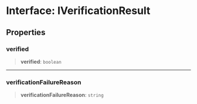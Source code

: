 # Interface: IVerificationResult

## Properties

### verified

> **verified**: `boolean`

***

### verificationFailureReason

> **verificationFailureReason**: `string`
